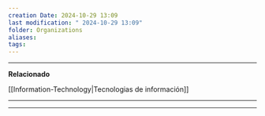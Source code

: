 ```yaml
---
creation Date: 2024-10-29 13:09
last modification: " 2024-10-29 13:09"
folder: Organizations
aliases: 
tags:
---
```

___
**Relacionado**

[[Information-Technology|Tecnologias de información]]
___

___
